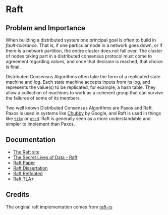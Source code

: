 # Raft

## Problem and Importance

When building a distributed system one principal goal is often to build in *fault-tolerance*. That is, if one particular node in a network
goes down, or if there is a network partition, the entire cluster does not fall over. The cluster of nodes taking part in a distributed
consensus protocol must come to agreement regarding values, and once that decision is reached, that choice is final.

Distributed Consensus Algorithms often take the form of a replicated state machine and log. Each state machine accepts inputs from its log,
and represents the value(s) to be replicated, for example, a hash table. They allow a collection of machines to work as a coherent group
that can survive the failures of some of its members.

Two well known Distributed Consensus Algorithms are Paxos and Raft. Paxos is used in systems
like [Chubby](http://research.google.com/archive/chubby.html) by Google, and Raft is used in things
like [`tikv`](https://github.com/tikv/tikv) or [`etcd`](https://github.com/coreos/etcd/tree/master/raft). Raft is generally seen as a more
understandable and simpler to implement than Paxos.

## Documentation

* [The Raft site](https://raftconsensus.github.io/)
* [The Secret Lives of Data - Raft](http://thesecretlivesofdata.com/raft/)
* [Raft Paper](http://ramcloud.stanford.edu/raft.pdf)
* [Raft Dissertation](https://github.com/ongardie/dissertation#readme)
* [Raft Refloated](https://www.cl.cam.ac.uk/~ms705/pub/papers/2015-osr-raft.pdf)
* [Raft TLA+](https://github.com/ongardie/raft.tla/blob/master/raft.tla)

## Credits

The original raft implementation comes from [raft-rs](https://github.com/simple-raft-rs/raft-rs)
